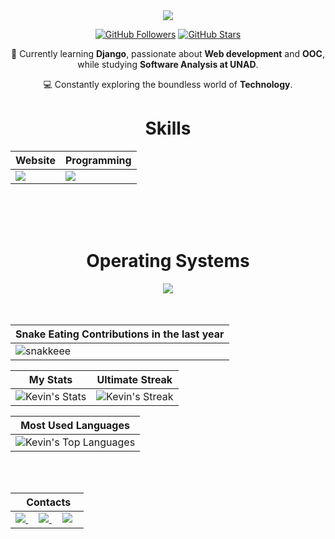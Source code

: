 <div align="center">
<div align="center">
<a href="https://github.com/KeviinYepes">
<img src="https://media.giphy.com/media/v1.Y2lkPTc5MGI3NjExemxtaWIwa2lwZjM4MzV3azEwM215cDFiejRyb2JjYjgzNDN5NHNnMyZlcD12MV9naWZzX3NlYXJjaCZjdD1n/bGgsc5mWoryfgKBx1u/giphy.gif" />
</a>

[![GitHub Followers](https://img.shields.io/github/followers/KeviinYepes?label=Follow&style=social)](https://github.com/KeviinYepes)
[![GitHub Stars](https://img.shields.io/github/stars/KeviinYepes?style=social)](https://github.com/KeviinYepes)
</div>


🌱 Currently learning **Django**, passionate about **Web development** and **OOC**, while studying **Software Analysis at UNAD**.  

💻 Constantly exploring the boundless world of **Technology**.  


<div align="Center">
<h1>Skills</h1>
</div>

<div align="Center">

| Website | Programming |
| ------------- | ------------- |
| <img src="https://skillicons.dev/icons?i=html,css,js,tailwind,bootstrap"/> | <img src="https://skillicons.dev/icons?i=java,py,php,mysql,git,vscode"/> |

</div>

<br>
<br>
<br>

<div align="Center">
<h1>Operating Systems</h1>

<img src="https://skillicons.dev/icons?i=windows,linux,ubuntu"/>

</div>

<br>
<br>

| Snake Eating Contributions in the last year |
| ------------------------------------------|
| ![snakkeee](https://github.com/user-attachments/assets/767354e9-fe1e-4009-b421-2f49388bfda5) | 



<div align="Center">

| My Stats | Ultimate Streak |
| ------------- | ------------- |
| ![Kevin's Stats](https://github-readme-stats.vercel.app/api?username=KeviinYepes&theme=dark&show_icons=true&count_private=true&hide_border=true)  | ![Kevin's Streak](https://github-readme-streak-stats.herokuapp.com/?user=KeviinYepes&theme=dark&hide_border=true) |

| Most Used Languages |
| ----------|
| ![Kevin's Top Languages](https://github-readme-stats.vercel.app/api/top-langs/?username=KeviinYepes&theme=dark&show_icons=true&hide_border=true&layout=compact) |


</div>

<br>
<br>

<div align="Center">

|‎ ‎ ‎ ‎ Contacts‎ ‎ ‎ ‎ |
| ----------|
| <a href="mailto:keyv2412@gmail.com"> <img src="https://skillicons.dev/icons?i=gmail"/> </a> ‎ ‎ ‎ ‎  <a href="https://www.instagram.com/belongxhx/" target="_blank"> <img src="https://skillicons.dev/icons?i=instagram"/> </a> ‎ ‎ ‎ ‎  <a href="https://www.linkedin.com/in/kevin-estiven-yepes-villareal-93999b285/" target="_blank"> <img src="https://skillicons.dev/icons?i=linkedin"/> </a> |

</div>

